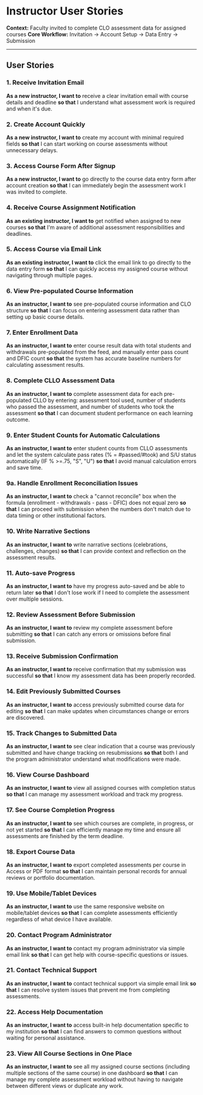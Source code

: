 # Instructor User Stories

**Context:** Faculty invited to complete CLO assessment data for assigned courses
**Core Workflow:** Invitation → Account Setup → Data Entry → Submission

---

## User Stories

### 1. Receive Invitation Email
**As a new instructor, I want to** receive a clear invitation email with course details and deadline **so that** I understand what assessment work is required and when it's due.

### 2. Create Account Quickly
**As a new instructor, I want to** create my account with minimal required fields **so that** I can start working on course assessments without unnecessary delays.

### 3. Access Course Form After Signup
**As a new instructor, I want to** go directly to the course data entry form after account creation **so that** I can immediately begin the assessment work I was invited to complete.

### 4. Receive Course Assignment Notification
**As an existing instructor, I want to** get notified when assigned to new courses **so that** I'm aware of additional assessment responsibilities and deadlines.

### 5. Access Course via Email Link
**As an existing instructor, I want to** click the email link to go directly to the data entry form **so that** I can quickly access my assigned course without navigating through multiple pages.

### 6. View Pre-populated Course Information
**As an instructor, I want to** see pre-populated course information and CLO structure **so that** I can focus on entering assessment data rather than setting up basic course details.

### 7. Enter Enrollment Data
**As an instructor, I want to** enter course result data with total students and withdrawals pre-populated from the feed, and manually enter pass count and DFIC count **so that** the system has accurate baseline numbers for calculating assessment results.

### 8. Complete CLLO Assessment Data
**As an instructor, I want to** complete assessment data for each pre-populated CLLO by entering: assessment tool used, number of students who passed the assessment, and number of students who took the assessment **so that** I can document student performance on each learning outcome.

### 9. Enter Student Counts for Automatic Calculations
**As an instructor, I want to** enter student counts from CLLO assessments and let the system calculate pass rates (% = #passed/#took) and S/U status automatically (IF % >=.75, "S", "U") **so that** I avoid manual calculation errors and save time.

### 9a. Handle Enrollment Reconciliation Issues
**As an instructor, I want to** check a "cannot reconcile" box when the formula (enrollment - withdrawals - pass - DFIC) does not equal zero **so that** I can proceed with submission when the numbers don't match due to data timing or other institutional factors.

### 10. Write Narrative Sections
**As an instructor, I want to** write narrative sections (celebrations, challenges, changes) **so that** I can provide context and reflection on the assessment results.

### 11. Auto-save Progress
**As an instructor, I want to** have my progress auto-saved and be able to return later **so that** I don't lose work if I need to complete the assessment over multiple sessions.

### 12. Review Assessment Before Submission
**As an instructor, I want to** review my complete assessment before submitting **so that** I can catch any errors or omissions before final submission.

### 13. Receive Submission Confirmation
**As an instructor, I want to** receive confirmation that my submission was successful **so that** I know my assessment data has been properly recorded.

### 14. Edit Previously Submitted Courses
**As an instructor, I want to** access previously submitted course data for editing **so that** I can make updates when circumstances change or errors are discovered.

### 15. Track Changes to Submitted Data
**As an instructor, I want to** see clear indication that a course was previously submitted and have change tracking on resubmissions **so that** both I and the program administrator understand what modifications were made.

### 16. View Course Dashboard
**As an instructor, I want to** view all assigned courses with completion status **so that** I can manage my assessment workload and track my progress.

### 17. See Course Completion Progress
**As an instructor, I want to** see which courses are complete, in progress, or not yet started **so that** I can efficiently manage my time and ensure all assessments are finished by the term deadline.

### 18. Export Course Data
**As an instructor, I want to** export completed assessments per course in Access or PDF format **so that** I can maintain personal records for annual reviews or portfolio documentation.

### 19. Use Mobile/Tablet Devices
**As an instructor, I want to** use the same responsive website on mobile/tablet devices **so that** I can complete assessments efficiently regardless of what device I have available.

### 20. Contact Program Administrator
**As an instructor, I want to** contact my program administrator via simple email link **so that** I can get help with course-specific questions or issues.

### 21. Contact Technical Support
**As an instructor, I want to** contact technical support via simple email link **so that** I can resolve system issues that prevent me from completing assessments.

### 22. Access Help Documentation
**As an instructor, I want to** access built-in help documentation specific to my institution **so that** I can find answers to common questions without waiting for personal assistance.

### 23. View All Course Sections in One Place
**As an instructor, I want to** see all my assigned course sections (including multiple sections of the same course) in one dashboard **so that** I can manage my complete assessment workload without having to navigate between different views or duplicate any work.
